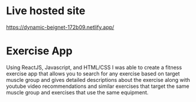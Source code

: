 # Live hosted site

https://dynamic-beignet-172b09.netlify.app/

# Exercise App

Using ReactJS, Javascript, and HTML/CSS I was able to create a fitness exercise app that allows you to search for any exercise based on target muscle group and gives detailed descriptions about the exercise along with youtube video recommendations and similar exercises that target the same muscle group and exercises that use the same equipment.
